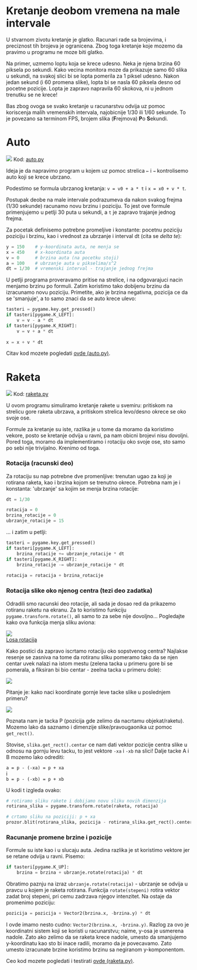 # Kretanje deobom vremena na male intervale

U stvarnom zivotu kretanje je glatko. Racunari rade sa brojevima, i preciznost tih brojeva
je ogranicena. Zbog toga kretanje koje mozemo da pravimo u programu ne moze biti glatko.

Na primer, uzmemo loptu koja se krece udesno. Neka je njena brzina 60 piksela po sekundi. 
Kako vecina monitora moze da prikazuje samo 60 slika u sekundi, na svakoj slici bi se lopta
pomerila za 1 piksel udesno. Nakon jedan sekund (i 60 promena slike), lopta bi se nasla 60 
piksela desno od pocetne pozicije. Lopta je zapravo napravila 60 skokova, ni u jednom trenutku
se ne krece!

Bas zbog ovoga se svako kretanje u racunarstvu odvija uz pomoc koriscenja malih vremenskih intervala,
najobicnije 1/30 ili 1/60 sekunde. To je povezano sa terminom FPS, brojem slika (**F**rejmova) **P**o 
**S**ekundi.

# Auto

![](auto.gif)
Kod: [auto.py](auto.py)

Ideja je da napravimo program u kojem uz pomoc strelica `←` i `→` kontrolisemo auto koji se krece ubrzano.

Podestimo se formula ubrzanog kretanja: `v = v0 + a * t` i `x = x0 + v * t`.

Postupak deobe na male intervale podrazumeva da nakon svakog frejma (1/30 sekunde) racunamo novu brzinu i 
poziciju. To jest ove formule primenjujemo u petlji 30 puta u sekundi, a `t` je zapravo trajanje jednog
frejma.

Za pocetak definisemo potrebne promeljive i konstante: pocetnu poziciju poziciju i brzinu, kao i vrednost
za ubrzanje i interval dt (cita se *delta te*):

```python
y = 150    # y-koordinata auta, ne menja se
x = 450    # x-koordinata auta
v = 0      # brzina auta (na pocetku stoji)
a = 100    # ubrzanje auta u pikselima/s^2
dt = 1/30  # vremenski interval - trajanje jednog frejma
```

U petlji programa proveravamo pritise na strelice, i na odgovarajuci nacin menjamo brzinu po formuli.
Zatim koristimo tako dobijenu brzinu da izracunamo novu poziciju. Primetite, ako je brzina negativna, 
pozicija ce da se 'smanjuje', a to samo znaci da se auto krece ulevo:

```python
tasteri = pygame.key.get_pressed()
if tasteri[pygame.K_LEFT]:
    v = v - a * dt
if tasteri[pygame.K_RIGHT]:
    v = v + a * dt
    
x = x + v * dt
```

Citav kod mozete pogledati [ovde (auto.py)](auto.py).

# Raketa

![](raketa.gif)
Kod: [raketa.py](raketa.py)

U ovom programu simuliramo kretanje rakete u svemiru: pritiskom na strelicu gore raketa ubrzava,
a pritiskom strelica levo/desno okrece se oko svoje ose.

Formule za kretanje su iste, razlika je u tome da moramo da koristimo vekore, posto se kretanje 
odvija u ravni, pa nam obicni brojevi nisu dovoljni. Pored toga, moramo da implementiramo i rotaciju
oko svoje ose, sto samo po sebi nije trivijalno. Krenimo od toga.

### Rotacija (racunski deo)

Za rotaciju su nap potrebne dve promenljive: trenutan ugao za koji je rotirana raketa, kao i brzina 
kojom se trenutno okrece. Potrebna nam je i konstanta: 'ubrzanje' sa kojim se menja brzina rotacije:

```python
dt = 1/30

rotacija = 0
brzina_rotacije = 0
ubrzanje_rotacije = 15
```

... i zatim u petlji:

```python
tasteri = pygame.key.get_pressed()
if tasteri[pygame.K_LEFT]:
    brzina_rotacije += ubrzanje_rotacije * dt
if tasteri[pygame.K_RIGHT]:
    brzina_rotacije -= ubrzanje_rotacije * dt
    
rotacija = rotacija + brzina_rotacije
```

### Rotacija slike oko njenog centra (tezi deo zadatka)

Odradili smo racunski deo rotacije, ali sada je dosao red da prikazemo rotiranu raketu na ekranu.
Za to koristimo funkciju `pygame.transform.rotate()`, ali samo to za sebe nije dovoljno... 
Pogledajte kako ova funkcija menja sliku aviona:

![](losa_rotacija.gif)  
[Losa rotacija](https://stackoverflow.com/questions/4183208/how-do-i-rotate-an-image-around-its-center-using-pygame)

Kako postici da zapravo iscrtamo rotaciju oko sopstvenog centra? Najlakse resenje se zasniva na tome da
rotiranu sliku pomeramo tako da se njen centar uvek nalazi na istom mestu (zelena tacka u primeru gore
bi se pomerala, a fiksiran bi bio centar - zeelna tacka u primeru dole):

![](dobra_rotacija.gif)

Pitanje je: kako naci koordinate gornje leve tacke slike u poslednjem primeru?

![](racunanje_rotacije.png)

Poznata nam je tacka P (pozicija gde zelimo da nacrtamu objekat/raketu). Mozemo lako da saznamo i 
dimenzije slike/pravougaonika uz pomoc `get_rect()`. 

Stovise, `slika.get_rect().centar` ce nam dati vektor pozicije centra slike u odnosu na gornju
levu tacku, to jest vektore `-xa` i `-xb` na slici! Dalje tacke A i B mozemo lako odrediti:

`a = p - (-xa) = p + xa`  
i  
`b = p - (-xb) = p + xb`

U kodi t izgleda ovako:
```python
# rotiramo sliku rakete i dobijamo novu sliku novih dimenzija
rotirana_slika = pygame.transform.rotate(raketa, rotacija)

# crtamo sliku na poziciji: p + xa
prozor.blit(rotirana_slika, pozicija - rotirana_slika.get_rect().center)
```

### Racunanje promene brzine i pozicije
Formule su iste kao i u slucaju auta. Jedina razlika je st koristimo vektore jer se retane odvija
u ravni. Pisemo:
```python
if tasteri[pygame.K_UP]:
    brzina = brzina + ubrzanje.rotate(rotacija) * dt
```
Obratimo paznju na izraz `ubrzanje.rotate(rotacija)` - ubrzanje se odvija u pravcu u kojem je
raketa rotirana. Funkcija `rotate(stepeni)` rotira vektor zadat broj stepeni, pri cemu zadrzava njegov
intenzitet. Na ostaje da promenimo poziciju:
```python
pozicija = pozicija + Vector2(brzina.x, -brzina.y) * dt
```
I ovde imamo nesto cudno: `Vector2(brzina.x, -brzina.y)`. Razlog za ovo je koordinatni sistem
koji se koristi u racunarstvu; naime, y-osa je usmerena nadole. Zato ako zelimo da se raketa 
krece nadole, umesto da smanjujemo y-koordinatu kao sto bi inace radili, moramo da je povecavamo.
Zato umesto izracunate brzine koristimo brzinu sa negiranom y-komponentom.

Ceo kod mozete pogledati i testirati [ovde (raketa.py)](raketa.py).
